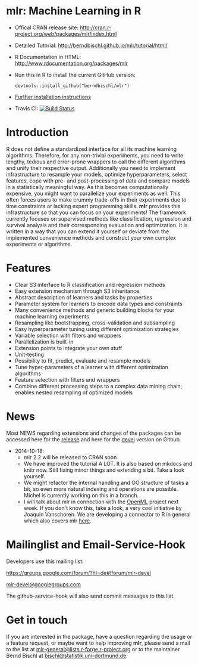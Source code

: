 mlr: Machine Learning in R
==========================

* Offical CRAN release site:
  http://cran.r-project.org/web/packages/mlr/index.html

* Detailed Tutorial:
  http://berndbischl.github.io/mlr/tutorial/html/

* R Documentation in HTML:
  http://www.rdocumentation.org/packages/mlr

* Run this in R to install the current GitHub version:
  ```splus
  devtools::install_github("berndbischl/mlr")
  ```

* [Further installation instructions](https://github.com/tudo-r/PackagesInfo/wiki/Installation-Information)

* Travis CI: [![Build Status](https://travis-ci.org/berndbischl/mlr.png)](https://travis-ci.org/berndbischl/mlr)


Introduction
============

R does not define a standardized interface for all its machine learning algorithms. Therefore, for any
non-trivial experiments, you need to write lengthy, tedious and error-prone wrappers to call the different
algorithms and unify their respective output. Additionally you need to implement infrastructure to resample
your models, optimize hyperparameters, select features, cope with pre- and post-processing of data and
compare models in a statistically meaningful way.
As this becomes computationally expensive, you might want to parallelize your experiments as well. This
often forces users to make crummy trade-offs in their experiments due to time constraints or lacking expert
programming skills. **mlr** provides this infrastructure so that you can focus on your experiments!
The framework currently focuses on supervised methods like classification, regression and survival analysis and
their corresponding evaluation and optimization. It is written in a way that you can extend it yourself or
deviate from the implemented convenience methods and construct your own complex experiments or algorithms.

Features
========

* Clear S3 interface to R classification and regression methods
* Easy extension mechanism through S3 inheritance
* Abstract description of learners and tasks by properties
* Parameter system for learners to encode data types and constraints
* Many convenience methods and generic building blocks for your
  machine learning experiments
* Resampling like bootstrapping, cross-validation and subsampling
* Easy hyperparameter tuning using different optimization strategies
* Variable selection with filters and wrappers
* Parallelization is built-in
* Extension points to integrate your own stuff
* Unit-testing
* Possibility to fit, predict, evaluate and resample models
* Tune hyper-parameters of a learner with different optimization algorithms
* Feature selection with filters and wrappers
* Combine different processing steps to a complex data mining chain; enables nested resampling of optimized models


News
====
Most NEWS regarding extensions and changes of the packages can be accessed here for the 
[release](http://cran.r-project.org/web/packages/mlr/NEWS) and here for the 
[devel](https://github.com/berndbischl/mlr/blob/master/NEWS) version on Github.

* 2014-10-18: 
  * mlr 2.2 will be released to CRAN soon.
  * We have improved the tutorial A LOT. It is also based on mkdocs and knitr now. Still fixing minor things and extending a bit. Take a look yourself.
  * We might refactor the internal handling and OO structure of tasks a bit, so even more natural indexing and operations are possible. Michel is currently working on this in a branch.
  * I will talk about mlr in connection with the [OpenML](http://www.openml.org) project next week. If you don't know this, take a look, a very cool initiative by Joaquin Vanschoren. We are developing a connector to R in general which also covers mlr [here](https://github.com/openml/r).


Mailinglist and Email-Service-Hook
==================================

Developers use this mailing list:

https://groups.google.com/forum/?hl=de#!forum/mlr-devel

mlr-devel@googlegroups.com

The github-service-hook will also send commit messages to this list.


Get in touch
============

If you are interested in the package, have a question regarding the usage or a feature request,
or maybe want to help improving **mlr**, please send a mail to the list at
mlr-general@lists.r-forge.r-project.org or to the maintainer Bernd Bischl
at bischl@statistik.uni-dortmund.de.
